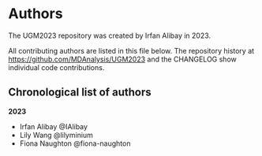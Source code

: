 # Authors

The UGM2023 repository was created by Irfan Alibay in 2023.

All contributing authors are listed in this file below.
The repository history at https://github.com/MDAnalysis/UGM2023
and the CHANGELOG show individual code contributions.

## Chronological list of authors

<!--
The rules for this file:
  * Authors are sorted chronologically, earliest to latest
  * Please format it each entry as "Preferred name <GitHub username>"
  * Your preferred name is whatever you wish to go by --
    it does *not* have to be your legal name!
  * Please start a new section for each new year
  * Don't ever delete anything
-->

**2023**
- Irfan Alibay @IAlibay
- Lily Wang @lilyminium
- Fiona Naughton @fiona-naughton
